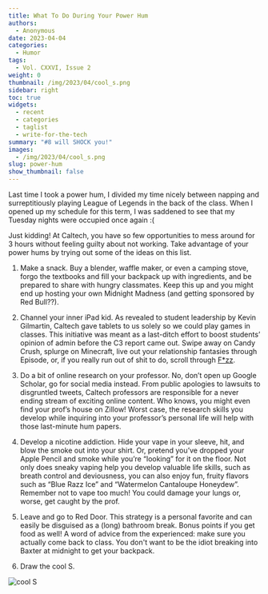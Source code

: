 ```yaml
---
title: What To Do During Your Power Hum
authors:
  - Anonymous
date: 2023-04-04
categories:
  - Humor
tags:
  - Vol. CXXVI, Issue 2
weight: 0
thumbnail: /img/2023/04/cool_s.png
sidebar: right
toc: true
widgets:
  - recent
  - categories
  - taglist
  - write-for-the-tech
summary: "#8 will SHOCK you!"
images:
  - /img/2023/04/cool_s.png
slug: power-hum
show_thumbnail: false
---
```


Last time I took a power hum, I divided my time nicely between napping and surreptitiously playing League of Legends in the back of the class. When I opened up my schedule for this term, I was saddened to see that my Tuesday nights were occupied once again :( 

Just kidding! At Caltech, you have so few opportunities to mess around for 3 hours without feeling guilty about not working. Take advantage of your power hums by trying out some of the ideas on this list.

1. Make a snack. Buy a blender, waffle maker, or even a camping stove, forgo the textbooks and fill your backpack up with ingredients, and be prepared to share with hungry classmates. Keep this up and you might end up hosting your own Midnight Madness (and getting sponsored by Red Bull??).

2. Channel your inner iPad kid. As revealed to student leadership by Kevin Gilmartin, Caltech gave tablets to us solely so we could play games in classes. This initiative was meant as a last-ditch effort to boost students’ opinion of admin before the C3 report came out. Swipe away on Candy Crush, splurge on Minecraft, live out your relationship fantasies through Episode, or, if you really run out of shit to do, scroll through [F*zz](/2023/04/fizz-asserts-control/).

3. Do a bit of online research on your professor. No, don’t open up Google Scholar, go for social media instead. From public apologies to lawsuits to disgruntled tweets, Caltech professors are responsible for a never ending stream of exciting online content. Who knows, you might even find your prof’s house on Zillow! Worst case, the research skills you develop while inquiring into your professor’s personal life will help with those last-minute hum papers.

4. Develop a nicotine addiction. Hide your vape in your sleeve, hit, and blow the smoke out into your shirt. Or, pretend you’ve dropped your Apple Pencil and smoke while you’re “looking” for it on the floor. Not only does sneaky vaping help you develop valuable life skills, such as breath control and deviousness, you can also enjoy fun, fruity flavors such as “Blue Razz Ice” and “Watermelon Cantaloupe Honeydew”. Remember not to vape too much! You could damage your lungs or, worse, get caught by the prof.

5. Leave and go to Red Door. This strategy is a personal favorite and can easily be disguised as a (long) bathroom break. Bonus points if you get food as well! A word of advice from the experienced: make sure you actually come back to class. You don't want to be the idiot breaking into Baxter at midnight to get your backpack.

6. Draw the cool S. 

![cool S](/img/2023/04/cool_s.png)